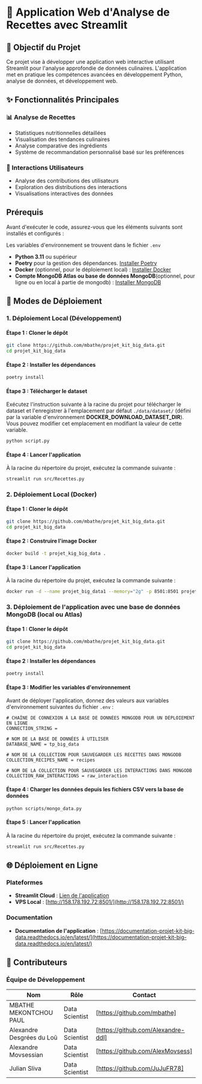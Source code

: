# 🍲 Application Web d'Analyse de Recettes avec Streamlit

## 🎯 Objectif du Projet

Ce projet vise à développer une application web interactive utilisant Streamlit pour l'analyse approfondie de données culinaires. L'application met en pratique les compétences avancées en développement Python, analyse de données, et développement web.


## ✨ Fonctionnalités Principales

### 📊 Analyse de Recettes
- Statistiques nutritionnelles détaillées
- Visualisation des tendances culinaires
- Analyse comparative des ingrédients
- Système de recommandation personnalisé basé sur les préférences

### 👥 Interactions Utilisateurs
- Analyse des contributions des utilisateurs
- Exploration des distributions des interactions
- Visualisations interactives des données


## Prérequis

Avant d'exécuter le code, assurez-vous que les éléments suivants sont installés et configurés :

Les variables d'environnement se trouvent dans le fichier `.env`

- **Python 3.11** ou supérieur
- **Poetry** pour la gestion des dépendances. [Installer Poetry](https://python-poetry.org/docs/#installation)
- **Docker** (optionnel, pour le déploiement local) : [Installer Docker](https://docs.docker.com/engine/install/)
- **Compte MongoDB Atlas ou base de données MongoDB**(optionnel, pour ligne ou en local à partie de mongodb) : [Installer MongoDB](https://www.mongodb.com/docs/manual/installation/)


## 🚀 Modes de Déploiement

### 1. Déploiement Local (Développement)

#### Étape 1 : Cloner le dépôt
```bash
git clone https://github.com/mbathe/projet_kit_big_data.git
cd projet_kit_big_data
```

#### Étape 2 : Installer les dépendances
```bash
poetry install
```

#### Étape 3 : Télécharger le dataset
Exécutez l'instruction suivante à la racine du projet pour télécharger le dataset et l'enregistrer à l'emplacement par défaut `./data/dataset/` (défini par la variable d'environnement **DOCKER_DOWNLOAD_DATASET_DIR**). Vous pouvez modifier cet emplacement en modifiant la valeur de cette variable.

```bash
python script.py
```

#### Étape 4 : Lancer l'application
À la racine du répertoire du projet, exécutez la commande suivante :
```bash
streamlit run src/Recettes.py
```

### 2. Déploiement Local (Docker)

#### Étape 1 : Cloner le dépôt
```bash
git clone https://github.com/mbathe/projet_kit_big_data.git
cd projet_kit_big_data
```

#### Étape 2 : Construire l'image Docker
```bash
docker build -t projet_kig_big_data .
```

#### Étape 3 : Lancer l'application
À la racine du répertoire du projet, exécutez la commande suivante :
```bash
docker run -d --name projet_big_data1 --memory="2g" -p 8501:8501 projet_kig_big_data
```

### 3. Déploiement de l'application avec une base de données MongoDB (local ou Atlas)

#### Étape 1 : Cloner le dépôt
```bash
git clone https://github.com/mbathe/projet_kit_big_data.git
cd projet_kit_big_data
```

#### Étape 2 : Installer les dépendances
```bash
poetry install
```

#### Étape 3 : Modifier les variables d'environnement
Avant de déployer l'application, donnez des valeurs aux variables d'environnement suivantes du fichier `.env` :
```
# CHAÎNE DE CONNEXION À LA BASE DE DONNÉES MONGODB POUR UN DÉPLOIEMENT EN LIGNE
CONNECTION_STRING = 

# NOM DE LA BASE DE DONNÉES À UTILISER
DATABASE_NAME = tp_big_data

# NOM DE LA COLLECTION POUR SAUVEGARDER LES RECETTES DANS MONGODB
COLLECTION_RECIPES_NAME = recipes

# NOM DE LA COLLECTION POUR SAUVEGARDER LES INTERACTIONS DANS MONGODB
COLLECTION_RAW_INTERACTIONS = raw_interaction
```


#### Étape 4 : Charger les données depuis les fichiers CSV vers la base de données
```bash
python scripts/mongo_data.py
```

#### Étape 5 : Lancer l'application
À la racine du répertoire du projet, exécutez la commande suivante :
```bash
streamlit run src/Recettes.py
```


## 🌐 Déploiement en Ligne

### Plateformes
- **Streamlit Cloud** : [Lien de l'application](https://tpbgdia700-w9z9mmtuyekqgmkmtkctxq.streamlit.app/)
- **VPS Local** : [http://158.178.192.72:8501/](http://158.178.192.72:8501/)

### Documentation
- **Documentation de l'application** : [https://documentation-projet-kit-big-data.readthedocs.io/en/latest/](https://documentation-projet-kit-big-data.readthedocs.io/en/latest/)


## 👥 Contributeurs

### Équipe de Développement

| Nom                       | Rôle           | Contact                            |
| ------------------------- | -------------- | ---------------------------------- |
| MBATHE MEKONTCHOU PAUL    | Data Scientist | [https://github.com/mbathe]        |
| Alexandre Desgrées du Loû | Data Scientist | [https://github.com/Alexandre-ddl] |
| Alexandre Movsessian      | Data Scientist | [https://github.com/AlexMovsess]   |
| Julian Sliva              | Data Scientist | [https://github.com/JuJuFR78]      |

